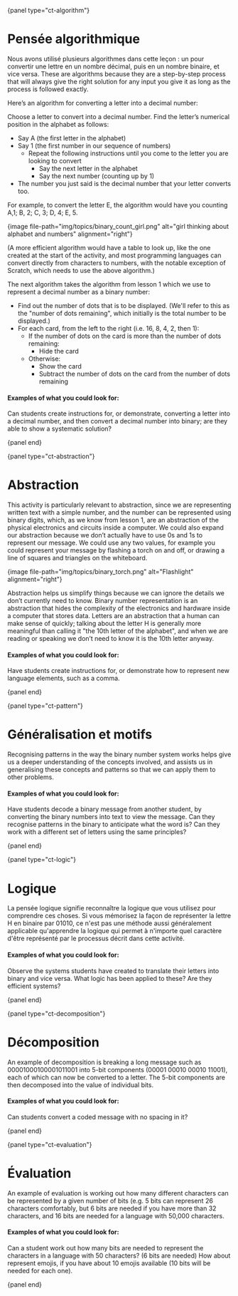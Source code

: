 {panel type="ct-algorithm"}

# Pensée algorithmique

Nous avons utilisé plusieurs algorithmes dans cette leçon : un pour convertir une lettre en un nombre décimal, puis en un nombre binaire, et vice versa. These are algorithms because they are a step-by-step process that will always give the right solution for any input you give it as long as the process is followed exactly.

Here’s an algorithm for converting a letter into a decimal number:

Choose a letter to convert into a decimal number. Find the letter’s numerical position in the alphabet as follows:

- Say A (the first letter in the alphabet)
- Say 1 (the first number in our sequence of numbers) 
    - Repeat the following instructions until you come to the letter you are looking to convert 
        - Say the next letter in the alphabet
        - Say the next number (counting up by 1)
- The number you just said is the decimal number that your letter converts too.

For example, to convert the letter E, the algorithm would have you counting A,1; B, 2; C, 3; D, 4; E, 5.

{image file-path="img/topics/binary_count_girl.png" alt="girl thinking about alphabet and numbers" alignment="right"}

(A more efficient algorithm would have a table to look up, like the one created at the start of the activity, and most programming languages can convert directly from characters to numbers, with the notable exception of Scratch, which needs to use the above algorithm.)

The next algorithm takes the algorithm from lesson 1 which we use to represent a decimal number as a binary number:

- Find out the number of dots that is to be displayed. (We'll refer to this as the "number of dots remaining", which initially is the total number to be displayed.)
- For each card, from the left to the right (i.e. 16, 8, 4, 2, then 1): 
    - If the number of dots on the card is more than the number of dots remaining: 
        - Hide the card
    - Otherwise: 
        - Show the card
        - Subtract the number of dots on the card from the number of dots remaining

#### Examples of what you could look for:

Can students create instructions for, or demonstrate, converting a letter into a decimal number, and then convert a decimal number into binary; are they able to show a systematic solution?

{panel end}

{panel type="ct-abstraction"}

# Abstraction

This activity is particularly relevant to abstraction, since we are representing written text with a simple number, and the number can be represented using binary digits, which, as we know from lesson 1, are an abstraction of the physical electronics and circuits inside a computer. We could also expand our abstraction because we don’t actually have to use 0s and 1s to represent our message. We could use any two values, for example you could represent your message by flashing a torch on and off, or drawing a line of squares and triangles on the whiteboard.

{image file-path="img/topics/binary_torch.png" alt="Flashlight" alignment="right"}

Abstraction helps us simplify things because we can ignore the details we don’t currently need to know. Binary number representation is an abstraction that hides the complexity of the electronics and hardware inside a computer that stores data. Letters are an abstraction that a human can make sense of quickly; talking about the letter H is generally more meaningful than calling it "the 10th letter of the alphabet", and when we are reading or speaking we don’t need to know it is the 10th letter anyway.

#### Examples of what you could look for:

Have students create instructions for, or demonstrate how to represent new language elements, such as a comma.

{panel end}

{panel type="ct-pattern"}

# Généralisation et motifs

Recognising patterns in the way the binary number system works helps give us a deeper understanding of the concepts involved, and assists us in generalising these concepts and patterns so that we can apply them to other problems.

#### Examples of what you could look for:

Have students decode a binary message from another student, by converting the binary numbers into text to view the message. Can they recognise patterns in the binary to anticipate what the word is? Can they work with a different set of letters using the same principles?

{panel end}

{panel type="ct-logic"}

# Logique

La pensée logique signifie reconnaître la logique que vous utilisez pour comprendre ces choses. Si vous mémorisez la façon de représenter la lettre H en binaire par 01010, ce n'est pas une méthode aussi généralement applicable qu'apprendre la logique qui permet à n'importe quel caractère d'être représenté par le processus décrit dans cette activité.

#### Examples of what you could look for:

Observe the systems students have created to translate their letters into binary and vice versa. What logic has been applied to these? Are they efficient systems?

{panel end}

{panel type="ct-decomposition"}

# Décomposition

An example of decomposition is breaking a long message such as 00001000100001011001 into 5-bit components (00001 00010 00010 11001), each of which can now be converted to a letter. The 5-bit components are then decomposed into the value of individual bits.

#### Examples of what you could look for:

Can students convert a coded message with no spacing in it?

{panel end}

{panel type="ct-evaluation"}

# Évaluation

An example of evaluation is working out how many different characters can be represented by a given number of bits (e.g. 5 bits can represent 26 characters comfortably, but 6 bits are needed if you have more than 32 characters, and 16 bits are needed for a language with 50,000 characters.

#### Examples of what you could look for:

Can a student work out how many bits are needed to represent the characters in a language with 50 characters? (6 bits are needed) How about represent emojis, if you have about 10 emojis available (10 bits will be needed for each one).

{panel end}
